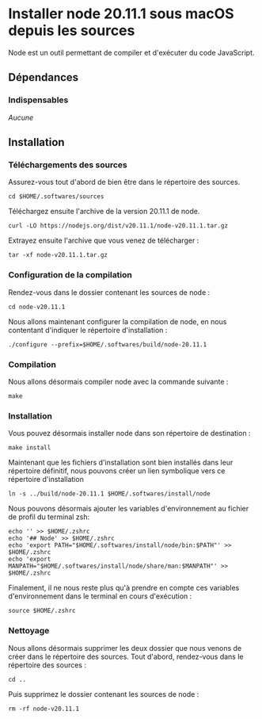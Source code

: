# Installer node 20.11.1 sous macOS depuis les sources

Node est un outil permettant de compiler et d'exécuter du code JavaScript.

## Dépendances

### Indispensables

_Aucune_

## Installation

### Téléchargements des sources

Assurez-vous tout d'abord de bien être dans le répertoire des sources.

```
cd $HOME/.softwares/sources
```

Téléchargez ensuite l'archive de la version 20.11.1 de node.

```
curl -LO https://nodejs.org/dist/v20.11.1/node-v20.11.1.tar.gz
```

Extrayez ensuite l'archive que vous venez de télécharger :

```
tar -xf node-v20.11.1.tar.gz
```

### Configuration de la compilation

Rendez-vous dans le dossier contenant les sources de node :

```
cd node-v20.11.1
```

Nous allons maintenant configurer la compilation de node, en nous contentant
d'indiquer le répertoire d'installation :

```
./configure --prefix=$HOME/.softwares/build/node-20.11.1
```

### Compilation

Nous allons désormais compiler node avec la commande suivante :

```
make
```

### Installation

Vous pouvez désormais installer node dans son répertoire de destination :

```
make install
```

Maintenant que les fichiers d'installation sont bien installés dans leur
répertoire définitif, nous pouvons créer un lien symbolique vers ce répertoire
d'installation

```
ln -s ../build/node-20.11.1 $HOME/.softwares/install/node
```

Nous pouvons désormais ajouter les variables d'environnement au fichier de
profil du terminal zsh:

```
echo '' >> $HOME/.zshrc
echo '## Node' >> $HOME/.zshrc
echo 'export PATH="$HOME/.softwares/install/node/bin:$PATH"' >> $HOME/.zshrc
echo 'export MANPATH="$HOME/.softwares/install/node/share/man:$MANPATH"' >> $HOME/.zshrc
```

Finalement, il ne nous reste plus qu'à prendre en compte ces variables
d'environnement dans le terminal en cours d'exécution :

```
source $HOME/.zshrc
```

### Nettoyage

Nous allons désormais supprimer les deux dossier que nous venons de créer dans
le répertoire des sources. Tout d'abord, rendez-vous dans le répertoire des
sources :

```
cd ..
```

Puis supprimez le dossier contenant les sources de node :

```
rm -rf node-v20.11.1
```